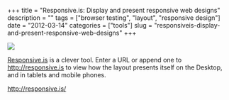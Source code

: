 +++
title = "Responsive.is: Display and present responsive web designs"
description = ""
tags = ["browser testing", "layout", "responsive design"]
date = "2012-03-14"
categories = ["tools"]
slug = "responsiveis-display-and-present-responsive-web-designs"
+++


<div class="tool-screenshot mb1"><a href="http://responsive.is/"><img id="bluga-thumbnail-2688" class="bluga-thumbnail custom" src="//media.konigi.com/bluga/
wt522fb9445b9db_custom.jpg"/></a></div><p><a href="http://responsive.is/">Responsive.is</a> is a clever tool. Enter a URL or append one to <a href="http://responsive.is/" title="http://responsive.is"><a href="http://responsive.is/">http://responsive.is</a></a> to view how the layout presents itself on the Desktop, and in tablets and mobile phones.</p>

  
<p><a href="http://responsive.is/">http://responsive.is/</a></p>
      
